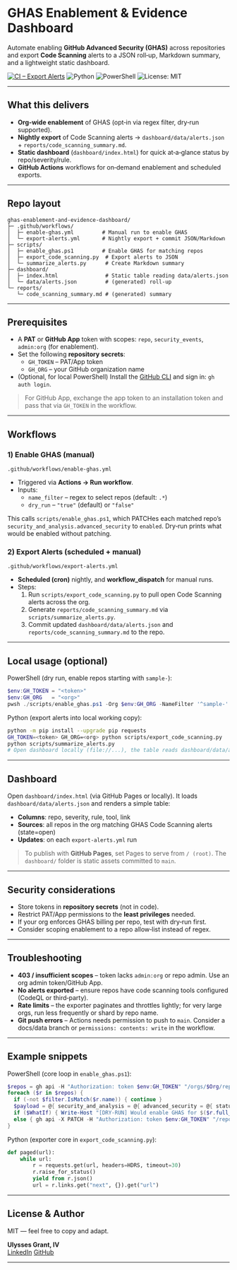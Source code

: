 # GHAS Enablement & Evidence Dashboard

Automate enabling **GitHub Advanced Security (GHAS)** across repositories and export **Code Scanning** alerts to a JSON roll‑up, Markdown summary, and a lightweight static dashboard.

[![CI – Export Alerts](https://img.shields.io/github/actions/workflow/status/OWNER/REPO/export-alerts.yml?branch=main)](https://github.com/OWNER/REPO/actions/workflows/export-alerts.yml)
![Python](https://img.shields.io/badge/Python-3.11+-3776AB)
![PowerShell](https://img.shields.io/badge/PowerShell-7+-5391FE)
![License: MIT](https://img.shields.io/badge/License-MIT-green)

---

## What this delivers

- **Org‑wide enablement** of GHAS (opt‑in via regex filter, dry‑run supported).
- **Nightly export** of Code Scanning alerts → `dashboard/data/alerts.json` + `reports/code_scanning_summary.md`.
- **Static dashboard** (`dashboard/index.html`) for quick at‑a‑glance status by repo/severity/rule.
- **GitHub Actions** workflows for on‑demand enablement and scheduled exports.

---

## Repo layout

```text
ghas-enablement-and-evidence-dashboard/
├─ .github/workflows/
│  ├─ enable-ghas.yml         # Manual run to enable GHAS
│  └─ export-alerts.yml       # Nightly export + commit JSON/Markdown
├─ scripts/
│  ├─ enable_ghas.ps1         # Enable GHAS for matching repos
│  ├─ export_code_scanning.py  # Export alerts to JSON
│  └─ summarize_alerts.py      # Create Markdown summary
├─ dashboard/
│  ├─ index.html               # Static table reading data/alerts.json
│  └─ data/alerts.json         # (generated) roll‑up
└─ reports/
   └─ code_scanning_summary.md # (generated) summary
```

---

## Prerequisites

- A **PAT** or **GitHub App** token with scopes: `repo`, `security_events`, `admin:org` (for enablement).
- Set the following **repository secrets**:
  - `GH_TOKEN` – PAT/App token
  - `GH_ORG` – your GitHub organization name
- (Optional, for local PowerShell) Install the [GitHub CLI](https://cli.github.com/) and sign in: `gh auth login`.

> For GitHub App, exchange the app token to an installation token and pass that via `GH_TOKEN` in the workflow.

---

## Workflows

### 1) Enable GHAS (manual)

`.github/workflows/enable-ghas.yml`

- Triggered via **Actions → Run workflow**.
- Inputs:
  - `name_filter` – regex to select repos (default: `.*`)
  - `dry_run` – `"true"` (default) or `"false"`

This calls `scripts/enable_ghas.ps1`, which PATCHes each matched repo’s `security_and_analysis.advanced_security` to `enabled`.
Dry‑run prints what would be enabled without patching.

### 2) Export Alerts (scheduled + manual)

`.github/workflows/export-alerts.yml`

- **Scheduled (cron)** nightly, and **workflow_dispatch** for manual runs.
- Steps:
  1. Run `scripts/export_code_scanning.py` to pull open Code Scanning alerts across the org.
  2. Generate `reports/code_scanning_summary.md` via `scripts/summarize_alerts.py`.
  3. Commit updated `dashboard/data/alerts.json` and `reports/code_scanning_summary.md` to the repo.

---

## Local usage (optional)

PowerShell (dry run, enable repos starting with `sample-`):
```powershell
$env:GH_TOKEN = "<token>"
$env:GH_ORG   = "<org>"
pwsh ./scripts/enable_ghas.ps1 -Org $env:GH_ORG -NameFilter '^sample-' -WhatIf
```

Python (export alerts into local working copy):
```bash
python -m pip install --upgrade pip requests
GH_TOKEN=<token> GH_ORG=<org> python scripts/export_code_scanning.py
python scripts/summarize_alerts.py
# Open dashboard locally (file://...), the table reads dashboard/data/alerts.json
```

---

## Dashboard

Open `dashboard/index.html` (via GitHub Pages or locally). It loads `dashboard/data/alerts.json` and renders a simple table:

- **Columns**: repo, severity, rule, tool, link
- **Sources**: all repos in the org matching GHAS Code Scanning alerts (state=open)
- **Updates**: on each `export-alerts.yml` run

> To publish with **GitHub Pages**, set Pages to serve from `/ (root)`. The `dashboard/` folder is static assets committed to `main`.

---

## Security considerations

- Store tokens in **repository secrets** (not in code).  
- Restrict PAT/App permissions to the **least privileges** needed.  
- If your org enforces GHAS billing per repo, test with dry‑run first.  
- Consider scoping enablement to a repo allow‑list instead of regex.

---

## Troubleshooting

- **403 / insufficient scopes** – token lacks `admin:org` or repo admin. Use an org admin token/GitHub App.  
- **No alerts exported** – ensure repos have code scanning tools configured (CodeQL or third‑party).  
- **Rate limits** – the exporter paginates and throttles lightly; for very large orgs, run less frequently or shard by repo name.  
- **Git push errors** – Actions needs permission to push to `main`. Consider a docs/data branch or `permissions: contents: write` in the workflow.

---

## Example snippets

PowerShell (core loop in `enable_ghas.ps1`):
```powershell
$repos = gh api -H "Authorization: token $env:GH_TOKEN" "/orgs/$Org/repos?per_page=100" | ConvertFrom-Json
foreach ($r in $repos) {
  if (-not $filter.IsMatch($r.name)) { continue }
  $payload = @{ security_and_analysis = @{ advanced_security = @{ status = "enabled" } } } | ConvertTo-Json
  if ($WhatIf) { Write-Host "[DRY-RUN] Would enable GHAS for $($r.full_name)" }
  else { gh api -X PATCH -H "Authorization: token $env:GH_TOKEN" "/repos/$($r.full_name)" -F "security_and_analysis=$payload" | Out-Null }
}
```

Python (exporter core in `export_code_scanning.py`):
```python
def paged(url):
    while url:
        r = requests.get(url, headers=HDRS, timeout=30)
        r.raise_for_status()
        yield from r.json()
        url = r.links.get("next", {}).get("url")
```

---

## License & Author

MIT — feel free to copy and adapt.

**Ulysses Grant, IV**  
[LinkedIn](https://www.linkedin.com/in/usgrant4/) 
[GitHub](https://github.com/usgrant4)

---
